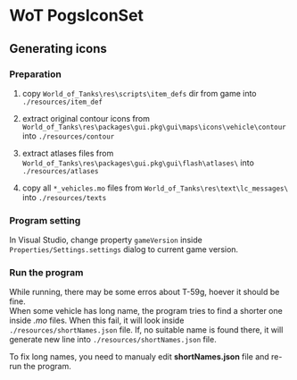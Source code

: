 # WoT PogsIconSet

## Generating icons

### Preparation
1) copy `World_of_Tanks\res\scripts\item_defs` dir from game into `./resources/item_def` 
2) extract original contour icons from   `World_of_Tanks\res\packages\gui.pkg\gui\maps\icons\vehicle\contour` into `./resources/contour` 

3) extract atlases files from `World_of_Tanks\res\packages\gui.pkg\gui\flash\atlases\` into `./resources/atlases` 

4) copy all `*_vehicles.mo` files from `World_of_Tanks\res\text\lc_messages\`  into `./resources/texts` 

### Program setting
In Visual Studio, change property `gameVersion` inside `Properties/Settings.settings` dialog to current game version.


### Run the program
While running, there may be some erros about T-59g, hoever it should be fine.  
When some vehicle has long name, the program tries to find a shorter one inside *.mo* files. When this fail, it will look inside `./resources/shortNames.json` file. If, no suitable name is found there, it will generate new line into `./resources/shortNames.json` file.

To fix long names, you need to manualy edit **shortNames.json** file and re-run the program.